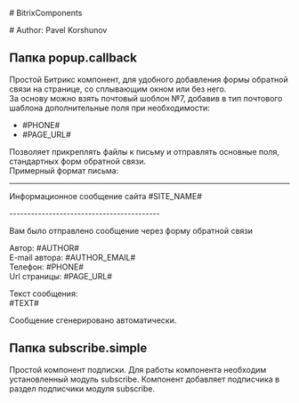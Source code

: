 <p># BitrixComponents</p>
<p># Author: Pavel Korshunov</p>

<h2>Папка popup.callback</h2>

<p>Простой Битрикс компонент, для удобного добавления формы обратной связи на странице, со сплывающим окном или без него.<br/>
За основу можно взять почтовый шоблон №7, добавив в тип почтового шаблона дополнительные поля при необходимости:</p>

<ul>
<li>#PHONE#</li>
<li>#PAGE_URL#</li>
</ul>

<p>Позволяет прикреплять файлы к письму и отправлять основные поля, стандартных форм обратной связи.<br/>
Примерный формат письма:</p>

<hr/>
<p>Информационное сообщение сайта #SITE_NAME#</p>
------------------------------------------

<p>Вам было отправлено сообщение через форму обратной связи</p>

<p>Автор: #AUTHOR#<br/>
E-mail автора: #AUTHOR_EMAIL#<br/>
Телефон: #PHONE#<br/>
Url страницы: #PAGE_URL#</p>

<p>Текст сообщения:<br/>
#TEXT#</p>

<p>Сообщение сгенерировано автоматически.</p>

<h2>Папка subscribe.simple</h2>

Простой компонент подписки. Для работы компонента необходим установленный модуль subscribe. Компонент добавляет подписчика в раздел подписчики модуля subscribe.
